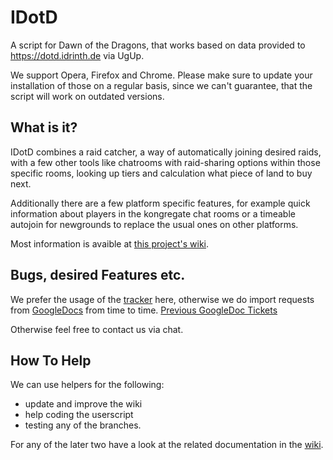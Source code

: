 # IDotD
A script for Dawn of the Dragons, that works based on data provided to https://dotd.idrinth.de via UgUp.

We support Opera, Firefox and Chrome. Please make sure to update your installation of those on a regular basis, since we can't guarantee, that the script will work on outdated versions.

## What is it?

IDotD combines a raid catcher, a way of automatically joining desired raids, with a few other tools like chatrooms with raid-sharing options within those specific rooms, looking up tiers and calculation what piece of land to buy next.

Additionally there are a few platform specific features, for example quick information about players in the kongregate chat rooms or a timeable autojoin for newgrounds to replace the usual ones on other platforms.

Most information is avaible at [this project's wiki](https://idotd.github.io/).

## Bugs, desired Features etc.

We prefer the usage of the [tracker](https://github.com/IDotD/Userscript/issues) here, otherwise we do import requests from [GoogleDocs](https://docs.google.com/document/d/1ozOWQuAEKCNnt2cwQ4SZtkpYM_pvrl8Bnj0e_O1KKWs/edit) from time to time.
[Previous GoogleDoc Tickets](https://github.com/IDotD/Userscript/issues?utf8=%E2%9C%93&q=is%3Aissue%20label%3A%22Source%20GoogleDocs%22%20)

Otherwise feel free to contact us via chat.

## How To Help

We can use helpers for the following:
- update and improve the wiki
- help coding the userscript
- testing any of the branches.

For any of the later two have a look at the related documentation in the [wiki](https://idotd.github.io/).
